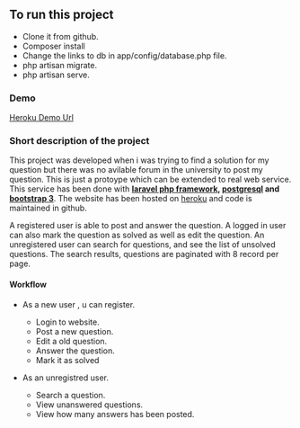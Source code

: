 ## To run this project
* Clone it from github.
* Composer install
* Change the links to db in app/config/database.php file.
* php artisan migrate.
* php artisan serve.

### Demo
[Heroku Demo Url](http://question-answers.herokuapp.com/)

### Short description of the project
This project was developed when i was trying to find a solution for my question but there was no avilable forum in the university to post my question. This is just a protoype which can be extended to real web service. This service has been done with **[laravel php framework](http://laravel.com/), [postgresql](http://www.postgresql.org/) and [bootstrap 3](http://getbootstrap.com/)**. The website has been hosted on [heroku](http://question-answers.herokuapp.com/) and code is maintained in github.

A registered user is able to post and answer the question. A logged in user can also mark the question as solved as well as edit the question. An unregistered user can search for questions, and see the list of unsolved questions. The search results, questions are paginated with 8 record per page.

#### Workflow
* As a new user , u can register.
	* Login to website.
	* Post a new question.
	* Edit a old question.
	* Answer the question.
	* Mark it as solved

* As an unregistred user.
	* Search a question.
	* View unanswered questions.
	* View how many answers has been posted.

